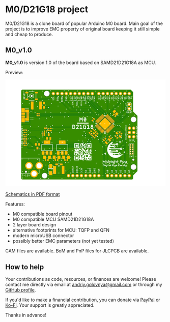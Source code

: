 # M0/D21G18 project

M0/D21G18 is a clone board of popular Arduino M0 board.
Main goal of the project is to improve EMC property of original board keeping it still simple and cheap to produce.

## M0_v1.0

**M0_v1.0** is version 1.0 of the board based on SAMD21D21G18A as MCU.

Preview:

![M0_v1.0 preview](img/M0_v1.0.png)

[Schematics in PDF format](doc/M0_v1.0.pdf)

Features:

- M0 compatible board pinout
- M0 compatible MCU SAMD21D21G18A
- 2 layer board design
- alternative footprints for MCU: TQFP and QFN
- modern microUSB connector
- possibly better EMC parameters (not yet tested)

CAM files are available.
BoM and PnP files for JLCPCB are available.

## How to help

Your contributions as code, resources, or finances are welcome! Please contact me directly via email at andriy.golovnya@gmail.com or through my [GitHub profile](https://github.com/red-scorp).

If you'd like to make a financial contribution, you can donate via [PayPal](http://paypal.me/redscorp) or [Ko-Fi](http://ko-fi.com/redscorp). Your support is greatly appreciated.

Thanks in advance!
